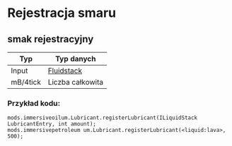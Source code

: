# Rejestracja smaru

## smak rejestracyjny

| Typ      | Typ danych                                   |
| -------- | -------------------------------------------- |
| Input    | [Fluidstack](/Vanilla/Liquids/ILiquidStack/) |
| mB/4tick | Liczba całkowita                             |

### Przykład kodu:

```zenscript
mods.immersiveoilum.Lubricant.registerLubricant(ILiquidStack LubricantEntry, int amount);
mods.immersivepetroleum um.Lubricant.registerLubricant(<liquid:lava>, 500);
```